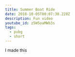 ```yaml
---
title: Summer Boat Ride
date: 2018-10-05T00:07:38.228Z
description: Fun video
youtube_id: z5W5oaMWb3s
tags:
  - pubg
  - short
---
```

I made this
